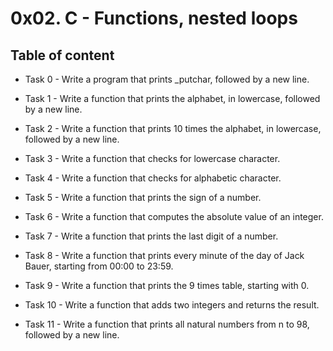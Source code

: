 # 0x02. C - Functions, nested loops


## Table of content

* Task 0 - Write a program that prints _putchar, followed by a new line.

* Task 1 - Write a function that prints the alphabet, in lowercase, followed by a new line.

* Task 2 - Write a function that prints 10 times the alphabet, in lowercase, followed by a new line.

* Task 3 - Write a function that checks for lowercase character.

* Task 4 - Write a function that checks for alphabetic character.

* Task 5 - Write a function that prints the sign of a number.

* Task 6 - Write a function that computes the absolute value of an integer.

* Task 7 - Write a function that prints the last digit of a number.

* Task 8 - Write a function that prints every minute of the day of Jack Bauer, starting from 00:00 to 23:59.

* Task 9 - Write a function that prints the 9 times table, starting with 0.

* Task 10 - Write a function that adds two integers and returns the result.

* Task 11 - Write a function that prints all natural numbers from n to 98, followed by a new line.

 